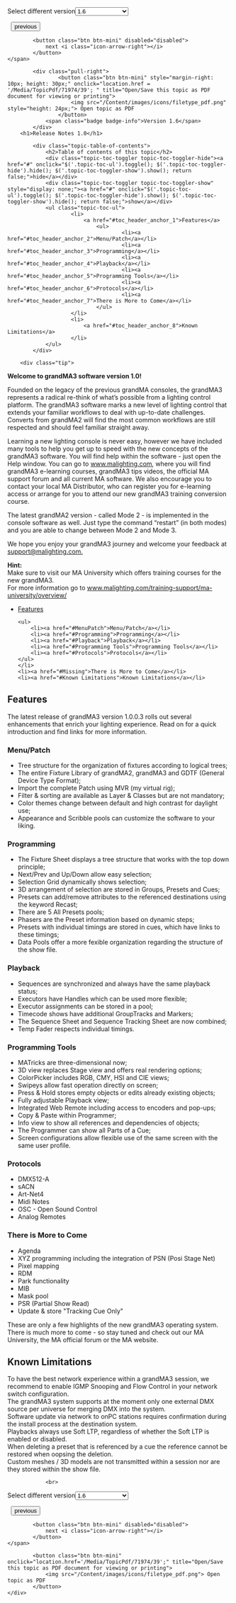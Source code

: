 
<div class="topic-navigation">

<div class="pull-right">
	<span class="pull-left">


<div class="pull-left">
<form action="/Topic/SetCurrentVersionNumber" class="form-inline" id="frmTagSelector" method="post">	<span class="form-mini">
		<div class="input-prepend"><span class="add-on">Select different version</span><select autocomplete="off" id="versionNumberId" name="versionNumberId" onchange="$(this).closest('#frmTagSelector').submit();" style="width: 120px;"><option value="">- latest -</option>
<option value="10">1.0</option>
<option value="32">1.1</option>
<option value="35">1.2</option>
<option value="36">1.3</option>
<option value="37">1.4</option>
<option value="38">1.5</option>
<option selected="selected" value="39">1.6</option>
</select></div>
		<input data-val="true" data-val-number="The field Int32 must be a number." data-val-required="The Int32 field is required." id="ProductId" name="ProductId" type="hidden" value="26">
		<input id="CurrentGuid" name="CurrentGuid" type="hidden" value="93ab3c4a-038f-4229-844c-ea2bb1ee8903">
	</span>
</form></div>&nbsp;	</span>
	<span class="pull-right" style="white-space: nowrap;">
			<button class="btn btn-mini" onclick="location.href='/Page/grandMA3/rn_v1_1/en/1.6'; " title="Go to previous page 'Release Notes 1.1'">
				<i class="icon-arrow-left"></i> previous
			</button>

			<button class="btn btn-mini" disabled="disabled">
				next <i class="icon-arrow-right"></i>
			</button>
	</span>
</div>
<div class="clear-fix" style="margin-bottom: 10px"></div>
</div>

		
			<div class="pull-right">
					<button class="btn btn-mini" style="margin-right: 10px; height: 30px;" onclick="location.href = '/Media/TopicPdf/71974/39'; " title="Open/Save this topic as PDF document for viewing or printing">
						<img src="/Content/images/icons/filetype_pdf.png" style="height: 24px;"> Open topic as PDF
					</button>
				<span class="badge badge-info">Version 1.6</span>
			</div>
		<h1>Release Notes 1.0</h1>

			<div class="topic-table-of-contents">
				<h2>Table of contents of this topic</h2>
				<div class="topic-toc-toggler topic-toc-toggler-hide"><a href="#" onclick="$('.topic-toc-ul').toggle(); $('.topic-toc-toggler-hide').hide(); $('.topic-toc-toggler-show').show(); return false;">hide</a></div>
				<div class="topic-toc-toggler topic-toc-toggler-show" style="display: none;"><a href="#" onclick="$('.topic-toc-ul').toggle(); $('.topic-toc-toggler-hide').show(); $('.topic-toc-toggler-show').hide(); return false;">show</a></div>
				<ul class="topic-toc-ul">
						<li>
							<a href="#toc_header_anchor_1">Features</a>
								<ul>
										<li><a href="#toc_header_anchor_2">Menu/Patch</a></li>
										<li><a href="#toc_header_anchor_3">Programming</a></li>
										<li><a href="#toc_header_anchor_4">Playback</a></li>
										<li><a href="#toc_header_anchor_5">Programming Tools</a></li>
										<li><a href="#toc_header_anchor_6">Protocols</a></li>
										<li><a href="#toc_header_anchor_7">There is More to Come</a></li>
								</ul>
						</li>
						<li>
							<a href="#toc_header_anchor_8">Known Limitations</a>
						</li>
				</ul>
			</div>

		<div class="tip">
<p><strong>Welcome to grandMA3 software version 1.0!</strong></p>

<p>Founded on the legacy of the previous grandMA consoles, the grandMA3 represents a radical re-think of what’s possible from a lighting control platform. The grandMA3 software marks a new level of lighting control that extends your familiar workflows to deal with up-to-date challenges. Converts from grandMA2 will find the most common workflows are still respected and should feel familiar straight away.</p>

<p>Learning a new lighting console is never easy, however we have included many tools to help you get up to speed with the new concepts of the grandMA3 software. You will find help within the software - just open the Help window. You can go to <a href="http://www.malighting.com">www.malighting.com</a>, where you will find grandMA3 e-learning courses, grandMA3 tips videos, the official MA support forum and all current MA software. We also encourage you to contact your local MA Distributor, who can register you for e-learning access or arrange for you to attend our new grandMA3 training conversion course.</p>

<p>The latest grandMA2 version - called Mode 2 - is implemented in the console software as well. Just type the command “restart” (in both modes) and you are able to change between Mode 2 and Mode 3.</p>

<p>We hope you enjoy your grandMA3 journey and welcome your feedback at <a href="mailto:support@malighting.com">support@malighting.com</a><a href="mailto:support@malighting.com?subject=Feedback%20grandMA3%20v1.0">.</a></p>
</div>

<div class="tip"><strong>Hint:</strong><br>
Make sure to visit our MA University which offers training courses for the new grandMA3.<br>
For more information go to&nbsp;<a href="https://www.malighting.com/training-support/ma-university/overview/">www.malighting.com/training-support/ma-university/overview/</a></div>

<ul>
	<li><a href="#Features">Features</a>

	<ul>
		<li>​​<a href="#MenuPatch">Menu/Patch</a></li>
		<li><a href="#Programming">Programming</a></li>
		<li><a href="#Playback">Playback</a></li>
		<li><a href="#Programming Tools">Programming Tools</a></li>
		<li><a href="#Protocols">Protocols</a></li>
	</ul>
	</li>
	<li><a href="#Missing">There is More to Come</a></li>
	<li><a href="#Known Limitations">Known Limitations</a></li>
</ul>

<div style="page-break-after: always" class="ck_pagebreak"><span style="display:none">&nbsp;</span></div>

<a name="toc_header_anchor_1" id="toc_header_anchor_1" class="topic-toc-item"></a><h2><a id="Features" name="Features"></a>Features</h2>

<p>The latest release of grandMA3 version <span class="current-version-number">1.0.0.3</span>&nbsp;rolls out several enhancements that enrich your lighting experience. Read on for a quick introduction and find links for more information.</p>

<a name="toc_header_anchor_2" id="toc_header_anchor_2" class="topic-toc-item"></a><h3><a id="MenuPatch" name="MenuPatch"></a>Menu/Patch</h3>

<ul>
	<li>Tree structure for the organization of fixtures according to logical trees;</li>
	<li>The entire Fixture Library of grandMA2, grandMA3 and GDTF (General Device Type Format);</li>
	<li>Import the complete Patch using MVR (my virtual rig);</li>
	<li>Filter &amp; sorting are available as Layer &amp; Classes but are not mandatory;</li>
	<li>Color themes change between default and high contrast for daylight use;</li>
	<li>Appearance and Scribble pools can customize the software to your liking.</li>
</ul>

<a name="toc_header_anchor_3" id="toc_header_anchor_3" class="topic-toc-item"></a><h3><a id="Programming" name="Programming"></a>Programming</h3>

<ul>
	<li>The Fixture Sheet displays a tree structure that works with the top down principle;</li>
	<li>Next/Prev and Up/Down allow easy selection;</li>
	<li>Selection Grid dynamically shows selection;</li>
	<li>3D arrangement of selection are stored in Groups, Presets and Cues;</li>
	<li>Presets can add/remove attributes to the referenced destinations using the keyword Recast;</li>
	<li>There are 5 All Presets pools;</li>
	<li>Phasers are the Preset information based on dynamic steps;</li>
	<li>Presets with individual timings are stored in cues, which have links to these timings;</li>
	<li>Data Pools offer a more fexible organization regarding the structure of the show file.&nbsp;</li>
</ul>

<a name="toc_header_anchor_4" id="toc_header_anchor_4" class="topic-toc-item"></a><h3><a id="Playback" name="Playback"></a>Playback</h3>

<ul>
	<li>Sequences are synchronized and always have the same playback status;</li>
	<li>Executors have Handles which can be used more flexible;</li>
	<li>Executor assignments can be stored in a pool;</li>
	<li>Timecode shows have additional GroupTracks and Markers;</li>
	<li>The Sequence Sheet and Sequence Tracking Sheet are now combined;</li>
	<li>Temp Fader respects individual timings.</li>
</ul>

<a name="toc_header_anchor_5" id="toc_header_anchor_5" class="topic-toc-item"></a><h3><a id="Programming Tools" name="Programming Tools"></a>Programming Tools</h3>

<ul>
	<li>MATricks are three-dimensional now;</li>
	<li>3D view replaces Stage view and offers real rendering options;</li>
	<li>ColorPicker includes RGB, CMY, HSI and CIE views;</li>
	<li>Swipeys allow fast operation directly on screen;</li>
	<li>Press &amp; Hold stores empty objects or edits already existing objects;</li>
	<li>Fully adjustable Playback view;</li>
	<li>Integrated Web Remote including access to encoders and pop-ups;</li>
	<li>Copy &amp; Paste within Programmer;</li>
	<li>Info view to show all references and dependencies of objects;</li>
	<li>The Programmer can show all Parts of a Cue;</li>
	<li>Screen configurations allow flexible use of the same screen with the same user profile.</li>
</ul>

<a name="toc_header_anchor_6" id="toc_header_anchor_6" class="topic-toc-item"></a><h3><a id="Protocols" name="Protocols"></a>Protocols</h3>

<ul>
	<li>DMX512-A</li>
	<li>sACN</li>
	<li>Art-Net4</li>
	<li>Midi Notes</li>
	<li>OSC - Open Sound Control</li>
	<li>Analog Remotes</li>
</ul>

<a name="toc_header_anchor_7" id="toc_header_anchor_7" class="topic-toc-item"></a><h3><a id="Missing" name="Missing"></a>There is More to Come</h3>

<ul>
	<li>Agenda</li>
	<li>XYZ programming including the integration of PSN (Posi Stage Net)</li>
	<li>Pixel mapping</li>
	<li>RDM</li>
	<li>Park functionality</li>
	<li>MIB</li>
	<li>Mask pool</li>
	<li>PSR (Partial Show Read)</li>
	<li>Update &amp; store "Tracking Cue Only"</li>
</ul>

<p>These are only a few highlights of the new grandMA3 operating system. There is much more to come - so stay tuned and check out our MA University, the MA official forum or the MA website.</p>

<div style="page-break-after: always" class="ck_pagebreak"><span style="display:none">&nbsp;</span></div>

<a name="toc_header_anchor_8" id="toc_header_anchor_8" class="topic-toc-item"></a><h2><a id="Known Limitations" name="Known Limitations"></a>Known Limitations</h2>

<div class="warning">To have the best network experience within a grandMA3 session, we recommend to enable IGMP Snooping and Flow Control in your network switch configuration.</div>

<div class="warning">The grandMA3 system supports at the moment only one external DMX source per universe for merging DMX into the system.</div>

<div class="warning">Software update via network to onPC stations requires confirmation during the install process at the destination system.</div>

<div class="warning">Playbacks always use Soft LTP, regardless of whether the Soft LTP is enabled or disabled.</div>

<div class="warning">When deleting a preset that is referenced by a cue the reference cannot be restored when oopsing the deletion.</div>

<div class="warning">Custom meshes / 3D models are not transmitted within a session nor are they stored within the show file.</div>


				<br>
<div class="topic-navigation">

<div class="pull-right">
	<span class="pull-left">


<div class="pull-left">
<form action="/Topic/SetCurrentVersionNumber" class="form-inline" id="frmTagSelector" method="post">	<span class="form-mini">
		<div class="input-prepend"><span class="add-on">Select different version</span><select autocomplete="off" id="versionNumberId" name="versionNumberId" onchange="$(this).closest('#frmTagSelector').submit();" style="width: 120px;"><option value="">- latest -</option>
<option value="10">1.0</option>
<option value="32">1.1</option>
<option value="35">1.2</option>
<option value="36">1.3</option>
<option value="37">1.4</option>
<option value="38">1.5</option>
<option selected="selected" value="39">1.6</option>
</select></div>
		<input data-val="true" data-val-number="The field Int32 must be a number." data-val-required="The Int32 field is required." id="ProductId" name="ProductId" type="hidden" value="26">
		<input id="CurrentGuid" name="CurrentGuid" type="hidden" value="93ab3c4a-038f-4229-844c-ea2bb1ee8903">
	</span>
</form></div>&nbsp;	</span>
	<span class="pull-right" style="white-space: nowrap;">
			<button class="btn btn-mini" onclick="location.href='/Page/grandMA3/rn_v1_1/en/1.6'; " title="Go to previous page 'Release Notes 1.1'">
				<i class="icon-arrow-left"></i> previous
			</button>

			<button class="btn btn-mini" disabled="disabled">
				next <i class="icon-arrow-right"></i>
			</button>
	</span>
</div>
	<div class="clear-fix"></div>
	<div class="pull-right">
	
			<button class="btn btn-mini" onclick="location.href='/Media/TopicPdf/71974/39';" title="Open/Save this topic as PDF document for viewing or printing">
				<img src="/Content/images/icons/filetype_pdf.png"> Open topic as PDF
			</button>
	</div>
<div class="clear-fix" style="margin-bottom: 10px"></div>
</div>

	